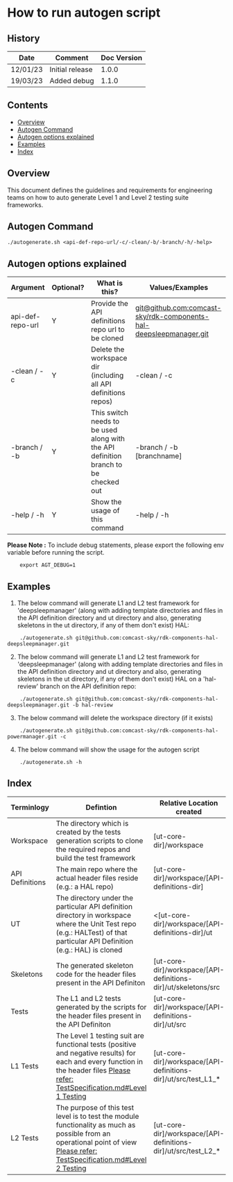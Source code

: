 # How to run autogen script
## History

| Date   | Comment | Doc Version |
|--------|---------|---------|
| 12/01/23 | Initial release| 1.0.0 |
| 19/03/23 | Added debug | 1.1.0 |

## Contents
+ [Overview](#overview)
+ [Autogen Command](#autogen-command)
+ [Autogen options explained](#autogen-options-explained)
+ [Examples](#examples)
+ [Index](#index)

## Overview
This document defines the guidelines and requirements for engineering teams on how to auto generate Level 1 and Level 2 testing suite frameworks.

## Autogen Command

```console
./autogenerate.sh <api-def-repo-url/-c/-clean/-b/-branch/-h/-help>
```

## Autogen options explained

| Argument  | Optional?|What is this?|Values/Examples |
|--------|--------------|--------------|------------------|
|api-def-repo-url|Y|Provide the API definitions repo url to be cloned |[git@github.com:comcast-sky/rdk-components-hal-deepsleepmanager.git](git@github.com:comcast-sky/rdk-components-hal-deepsleepmanager.git)|
|-clean / -c|Y|Delete the workspace dir (including all API definitions repos)|-clean / -c|
|-branch / -b |Y|This switch needs to be used along with the API definition branch to be checked out |-branch / -b [branchname]|
|-help / -h|Y|Show the usage of this command|-help / -h|

__Please Note :__ To include debug statements, please export the following env variable before running the script.

```console
    export AGT_DEBUG=1
```


## Examples

1. The below command will generate L1 and L2 test framework for 'deepsleepmanager' (along with adding template directories and files in the API definition directory and ut directory and also, generating skeletons in the ut directory, if any of them don't exist) HAL:

```console
    ./autogenerate.sh git@github.com:comcast-sky/rdk-components-hal-deepsleepmanager.git
```
2. The below command will generate L1 and L2 test framework for 'deepsleepmanager' (along with adding template directories and files in the API definition directory and ut directory and also, generating skeletons in the ut directory, if any of them don't exist) HAL on a 'hal-review' branch on the API definition repo:

```console
    ./autogenerate.sh git@github.com:comcast-sky/rdk-components-hal-deepsleepmanager.git -b hal-review
```
3.  The below command will delete the workspace directory (if it exists)

```console
    ./autogenerate.sh git@github.com:comcast-sky/rdk-components-hal-powermanager.git -c
```
4. The below command will show the usage for the autogen script

```console
    ./autogenerate.sh -h
```

## Index
| Terminlogy | Defintion      | Relative Location created |
|--------|--------------|---------|
|Workspace|The directory which is created by the tests generation scripts to clone the required repos and build the test framework|[ut-core-dir]/workspace|
|API Definitions|The main repo where the actual header files reside (e.g.: a HAL repo)|[ut-core-dir]/workspace/[API-definitions-dir]|
|UT|The directory under the particular API definition directory in workspace where the Unit Test repo (e.g.: HALTest) of that particular API Definition (e.g.: HAL) is cloned|<[ut-core-dir]/workspace/[API-definitions-dir]/ut|
|Skeletons|The generated skeleton code for the header files present in the API Definiton|[ut-core-dir]/workspace/[API-definitions-dir]/ut/skeletons/src|
|Tests|The L1 and L2 tests generated by the scripts for the header files present in the API Definiton |[ut-core-dir]/workspace/[API-definitions-dir]/ut/src|
|L1 Tests|The Level 1 testing suit are functional tests (positive and negative results) for each and every function in the header files [Please refer: TestSpecification.md#Level 1 Testing](TestSpecification.md#level-1-testing---functional-testing)|[ut-core-dir]/workspace/[API-definitions-dir]/ut/src/test_L1_*|
|L2 Tests|The purpose of this test level is to test the module functionality as much as possible from an operational point of view [Please refer: TestSpecification.md#Level 2 Testing](TestSpecification.md#level-2-testing---module-testing)|[ut-core-dir]/workspace/[API-definitions-dir]/ut/src/test_L2_*|
